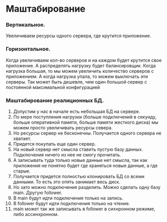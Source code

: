 # Маштабирование

### Вертикальное. 
Увеличиваем ресурсы одного сервера, где крутится приложение.

### Горизонтальное. 
Когда увеличиваем кол-во серверов и на каждом будет крутится свое приложение. А распределять нагрузку будет балансировщик.
Когда нагрузка большая, то мы можем увеличить количество серверов с приложением. А когда нагрузка упала, то можем выключать эти серверы. Так может быть дешевле, чем один большой сервер с постоянной максимальной конфигурацией


### Маштабирование реалиционных БД.
  1. Допустим у нас в начале есть небольшая БД на сервере. 
  2. По мере поступления нагрузки (больше подключений в секунду, больше оперативной памяти, больше памяти жесткого диска) мы можем просто увеличивать ресурсы севера. 
  3. Но ресурсы сервер не бесконечны. Получается одного сервера не хватает. 
  4. Придется покупать еще один сервер.
  5. На новый сервер нет смысла ставить пустую базу данных. Подключения ничего из нее не смогу прочитать. 
  6. А записывать туда только новые данные нет смысла, так как приложения не понятно будет где храняться новые данные, а где старые. 
  6. Получается придется полностью клонировать БД со всеми данными. То есть это опять занимает весь диск. 
  7. Но зато можно подключения разделить. Можно сделать одну базу main. Другую follower. 
  8. В main будут идти подключения только на запись. 
  9. В follower будут идти подключения только на чтение. 
  10. main может так же записывать в follower в сихнронном режиме, либо ассинхронном. 